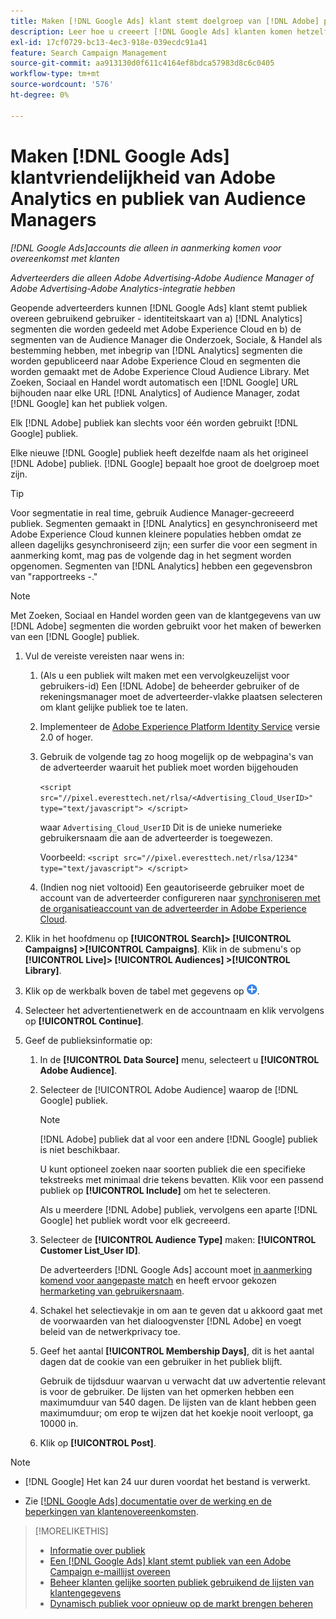 ```yaml
---
title: Maken [!DNL Google Ads] klant stemt doelgroep van [!DNL Adobe] publiek
description: Leer hoe u creeert [!DNL Google Ads] klanten komen hetzelfde publiek aan als uw bestaande Adobe Analytics- en Audience Manager-publiek.
exl-id: 17cf0729-bc13-4ec3-918e-039ecdc91a41
feature: Search Campaign Management
source-git-commit: aa913130d0f611c4164ef8bdca57983d8c6c0405
workflow-type: tm+mt
source-wordcount: '576'
ht-degree: 0%

---
```


# Maken [!DNL Google Ads] klantvriendelijkheid van Adobe Analytics en publiek van Audience Managers

*[!DNL Google Ads]accounts die alleen in aanmerking komen voor overeenkomst met klanten*

*Adverteerders die alleen Adobe Advertising-Adobe Audience Manager of Adobe Advertising-Adobe Analytics-integratie hebben*

Geopende adverteerders kunnen [!DNL Google Ads] klant stemt publiek overeen gebruikend gebruiker - identiteitskaart van a) [!DNL Analytics] segmenten die worden gedeeld met Adobe Experience Cloud en b) de segmenten van de Audience Manager die Onderzoek, Sociale, &amp; Handel als bestemming hebben, met inbegrip van [!DNL Analytics] segmenten die worden gepubliceerd naar Adobe Experience Cloud en segmenten die worden gemaakt met de Adobe Experience Cloud Audience Library. Met Zoeken, Sociaal en Handel wordt automatisch een [!DNL Google] URL bijhouden naar elke URL [!DNL Analytics] of Audience Manager, zodat [!DNL Google] kan het publiek volgen.

Elk [!DNL Adobe] publiek kan slechts voor één worden gebruikt [!DNL Google] publiek.

Elke nieuwe [!DNL Google] publiek heeft dezelfde naam als het origineel [!DNL Adobe] publiek. [!DNL Google] bepaalt hoe groot de doelgroep moet zijn.

>[!TIP]
>
>Voor segmentatie in real time, gebruik Audience Manager-gecreeerd publiek. Segmenten gemaakt in [!DNL Analytics] en gesynchroniseerd met Adobe Experience Cloud kunnen kleinere populaties hebben omdat ze alleen dagelijks gesynchroniseerd zijn; een surfer die voor een segment in aanmerking komt, mag pas de volgende dag in het segment worden opgenomen. Segmenten van [!DNL Analytics] hebben een gegevensbron van &quot;rapportreeks -.&quot;

>[!NOTE]
>
>Met Zoeken, Sociaal en Handel worden geen van de klantgegevens van uw [!DNL Adobe] segmenten die worden gebruikt voor het maken of bewerken van een [!DNL Google] publiek.

1. Vul de vereiste vereisten naar wens in:

   1. (Als u een publiek wilt maken met een vervolgkeuzelijst voor gebruikers-id) Een [!DNL Adobe] de beheerder gebruiker of de rekeningsmanager moet de adverteerder-vlakke plaatsen selecteren om klant gelijke publiek toe te laten.

   1. Implementeer de [Adobe Experience Platform Identity Service](https://experienceleague.adobe.com/docs/id-service/using/home.html?lang=nl-NL) versie 2.0 of hoger.

   1. Gebruik de volgende tag zo hoog mogelijk op de webpagina&#39;s van de adverteerder waaruit het publiek moet worden bijgehouden

      `<script src="//pixel.everesttech.net/rlsa/<Advertising_Cloud_UserID>" type="text/javascript"> </script>`

      waar `Advertising_Cloud_UserID` Dit is de unieke numerieke gebruikersnaam die aan de adverteerder is toegewezen.

      Voorbeeld: `<script src="//pixel.everesttech.net/rlsa/1234" type="text/javascript"> </script>`

   1. (Indien nog niet voltooid) Een geautoriseerde gebruiker moet de account van de adverteerder configureren naar [synchroniseren met de organisatieaccount van de adverteerder in Adobe Experience Cloud](/help/search-social-commerce/admin/sync-adobe-audiences.md).

1. Klik in het hoofdmenu op **[!UICONTROL Search]> [!UICONTROL Campaigns] >[!UICONTROL Campaigns]**. Klik in de submenu&#39;s op **[!UICONTROL Live]> [!UICONTROL Audiences] >[!UICONTROL Library]**.

1. Klik op de werkbalk boven de tabel met gegevens op ![Maken](/help/search-social-commerce/assets/add.png "Maken").

1. Selecteer het advertentienetwerk en de accountnaam en klik vervolgens op **[!UICONTROL Continue]**.

1. Geef de publieksinformatie op:

   1. In de **[!UICONTROL Data Source]** menu, selecteert u **[!UICONTROL Adobe Audience]**.

   1. Selecteer de [!UICONTROL Adobe Audience] waarop de [!DNL Google] publiek.

      >[!NOTE]
      >
      >[!DNL Adobe] publiek dat al voor een andere [!DNL Google] publiek is niet beschikbaar.

      U kunt optioneel zoeken naar soorten publiek die een specifieke tekstreeks met minimaal drie tekens bevatten. Klik voor een passend publiek op **[!UICONTROL Include]** om het te selecteren.

      Als u meerdere [!DNL Adobe] publiek, vervolgens een aparte [!DNL Google] het publiek wordt voor elk gecreeerd.

   1. Selecteer de **[!UICONTROL Audience Type]** maken: **[!UICONTROL Customer List_User ID]**.

      De adverteerders [!DNL Google Ads] account moet [in aanmerking komend voor aangepaste match](https://support.google.com/adspolicy/answer/6299717) en heeft ervoor gekozen [hermarketing van gebruikersnaam](https://support.google.com/google-ads/answer/9199250).

   1. Schakel het selectievakje in om aan te geven dat u akkoord gaat met de voorwaarden van het dialoogvenster [!DNL Adobe] en voegt beleid van de netwerkprivacy toe.

   1. Geef het aantal **[!UICONTROL Membership Days]**, dit is het aantal dagen dat de cookie van een gebruiker in het publiek blijft.

      Gebruik de tijdsduur waarvan u verwacht dat uw advertentie relevant is voor de gebruiker. De lijsten van het opmerken hebben een maximumduur van 540 dagen. De lijsten van de klant hebben geen maximumduur; om erop te wijzen dat het koekje nooit verloopt, ga 10000 in.

   1. Klik op **[!UICONTROL Post]**.

>[!NOTE]
>
>* [!DNL Google] Het kan 24 uur duren voordat het bestand is verwerkt.
>
>* Zie [[!DNL Google Ads] documentatie over de werking en de beperkingen van klantenovereenkomsten](https://support.google.com/displayvideo/answer/9539301).

>[!MORELIKETHIS]
>
>* [Informatie over publiek](audience-about.md)
>* [Een [!DNL Google Ads] klant stemt publiek van een Adobe Campaign e-maillijst overeen](google-audience-from-campaign-email-list.md)
>* [Beheer klanten gelijke soorten publiek gebruikend de lijsten van klantengegevens](audience-from-customer-data-list.md)
>* [Dynamisch publiek voor opnieuw op de markt brengen beheren](audience-dynamic-remarketing-manage.md)
